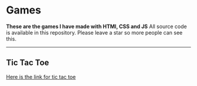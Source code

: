 # Games

**These are the games I have made with HTMl, CSS and JS**
All source code is available in this repository.
Please leave a star so more people can see this.

--------------------------------------------------
## Tic Tac Toe
[Here is the link for tic tac toe](thealphadev.github.io/games/tic-tac-toe/index.html)
